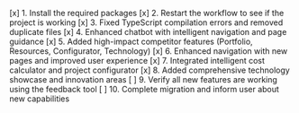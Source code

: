 [x] 1. Install the required packages
[x] 2. Restart the workflow to see if the project is working
[x] 3. Fixed TypeScript compilation errors and removed duplicate files
[x] 4. Enhanced chatbot with intelligent navigation and page guidance
[x] 5. Added high-impact competitor features (Portfolio, Resources, Configurator, Technology)
[x] 6. Enhanced navigation with new pages and improved user experience
[x] 7. Integrated intelligent cost calculator and project configurator
[x] 8. Added comprehensive technology showcase and innovation areas
[ ] 9. Verify all new features are working using the feedback tool
[ ] 10. Complete migration and inform user about new capabilities